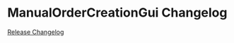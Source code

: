 # ManualOrderCreationGui Changelog

[Release Changelog](https://github.com/spryker/manual-order-creation-gui/releases)

